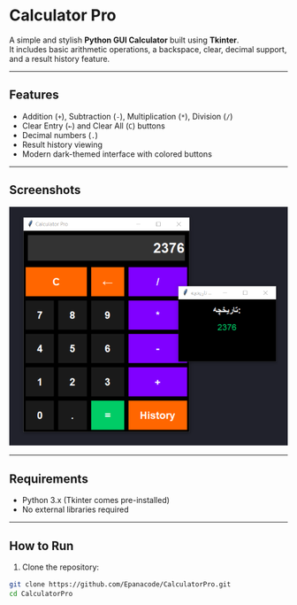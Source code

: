 # Calculator Pro

A simple and stylish **Python GUI Calculator** built using **Tkinter**.  
It includes basic arithmetic operations, a backspace, clear, decimal support, and a result history feature.

---

## Features

- Addition (`+`), Subtraction (`-`), Multiplication (`*`), Division (`/`)
- Clear Entry (`←`) and Clear All (`C`) buttons
- Decimal numbers (`.`)
- Result history viewing
- Modern dark-themed interface with colored buttons

---

## Screenshots

![Calculator Pro Screenshot](https://github.com/Epanacode/Calculator-pro/blob/master/assets/2025-10-22%2001_38_08-calculator_pro.py%20-%20calculator_pro%20-%20Visual%20Studio%20Code.png?raw=true)  

---

## Requirements

- Python 3.x (Tkinter comes pre-installed)
- No external libraries required

---

## How to Run

1. Clone the repository:

```bash
git clone https://github.com/Epanacode/CalculatorPro.git
cd CalculatorPro
